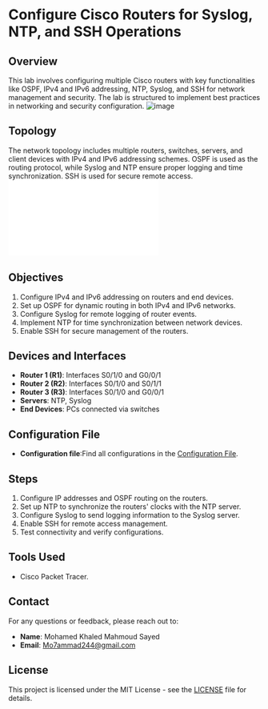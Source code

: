 # Configure Cisco Routers for Syslog, NTP, and SSH Operations

## Overview
This lab involves configuring multiple Cisco routers with key functionalities like OSPF, IPv4 and IPv6 addressing, NTP, Syslog, and SSH for network management and security. The lab is structured to implement best practices in networking and security configuration.
![image](https://github.com/user-attachments/assets/9a413f77-77bd-4ac9-afad-485c3b4bf95e)


## Topology
The network topology includes multiple routers, switches, servers, and client devices with IPv4 and IPv6 addressing schemes. OSPF is used as the routing protocol, while Syslog and NTP ensure proper logging and time synchronization. SSH is used for secure remote access.
![Network Topology](Objectives%20and%20Addressing%20table_Mohamed_Khaled.pdf)

## Objectives
1. Configure IPv4 and IPv6 addressing on routers and end devices.
2. Set up OSPF for dynamic routing in both IPv4 and IPv6 networks.
3. Configure Syslog for remote logging of router events.
4. Implement NTP for time synchronization between network devices.
5. Enable SSH for secure management of the routers.

## Devices and Interfaces
- **Router 1 (R1)**: Interfaces S0/1/0 and G0/0/1
- **Router 2 (R2)**: Interfaces S0/1/0 and S0/1/1
- **Router 3 (R3)**: Interfaces S0/1/0 and G0/0/1
- **Servers**: NTP, Syslog
- **End Devices**: PCs connected via switches

## Configuration File
- **Configuration file**:Find all configurations in the [Configuration File](Configuration%20File%20(Project%2010).txt).

## Steps
1. Configure IP addresses and OSPF routing on the routers.
2. Set up NTP to synchronize the routers' clocks with the NTP server.
3. Configure Syslog to send logging information to the Syslog server.
4. Enable SSH for remote access management.
5. Test connectivity and verify configurations.

## Tools Used
- Cisco Packet Tracer.

## Contact
For any questions or feedback, please reach out to:
- **Name**: Mohamed Khaled Mahmoud Sayed
- **Email**: Mo7ammad244@gmail.com

## License
This project is licensed under the MIT License - see the [LICENSE](LICENSE) file for details.
